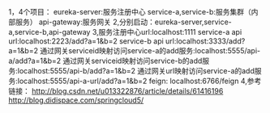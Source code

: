 1，4个项目：
	eureka-server:服务注册中心
	service-a,service-b:服务集群（内部服务）
	api-gateway:服务网关
2,分别启动：eureka-server,service-a,service-b,api-gateway
3,服务注册中心url:localhost:1111
  service-a api url:localhost:2223/add?a=1&b=2
  service-b api url:localhost:3333/add?a=1&b=2
  通过网关serviceid映射访问service-a的add服务:localhost:5555/api-a/add?a=1&b=2
  通过网关serviceid映射访问service-b的add服务:localhost:5555/api-b/add?a=1&b=2
  通过网关url映射访问service-a的add服务:localhost:5555/api-a-url/add?a=1&b=2
  feign: localhost:6766/feign
4,参考链接：
  http://blog.csdn.net/u013322876/article/details/61416196
  http://blog.didispace.com/springcloud5/